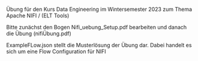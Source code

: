 Übung für den Kurs Data Engineering im Wintersemester 2023 zum Thema Apache NIFI / (ELT Tools)  
  
  
Bitte zunächst den Bogen Nifi_uebung_Setup.pdf bearbeiten und danach die Übung (nifiÜbung.pdf)  
  
ExampleFLow.json stellt die Musterlösung der Übung dar. Dabei handelt es sich um eine Flow Configuration für NIFI  